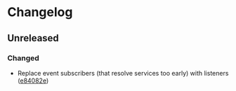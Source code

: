 # Changelog

## Unreleased

### Changed
- Replace event subscribers (that resolve services too early) with listeners ([e84082e](https://github.com/flarum/suspend/commit/e84082ecb41262aa0a48001396759c72a892219e))

